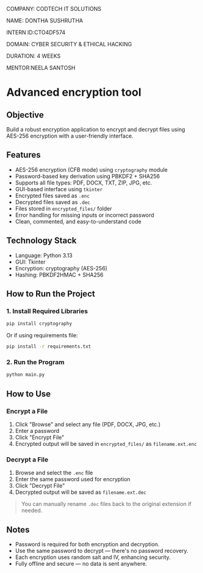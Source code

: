 
COMPANY: CODTECH IT SOLUTIONS

NAME: DONTHA SUSHRUTHA

INTERN ID:CTO4DF574

DOMAIN: CYBER SECURITY & ETHICAL HACKING

DURATION: 4 WEEKS

MENTOR:NEELA SANTOSH
# Advanced encryption tool

##  Objective
Build a robust encryption application to encrypt and decrypt files using AES-256 encryption with a user-friendly interface.

##  Features
- AES-256 encryption (CFB mode) using `cryptography` module
- Password-based key derivation using PBKDF2 + SHA256
- Supports all file types: PDF, DOCX, TXT, ZIP, JPG, etc.
- GUI-based interface using `tkinter`
- Encrypted files saved as `.enc`
- Decrypted files saved as `.dec`
- Files stored in `encrypted_files/` folder
- Error handling for missing inputs or incorrect password
- Clean, commented, and easy-to-understand code

## Technology Stack
- Language: Python 3.13
- GUI: Tkinter
- Encryption: cryptography (AES-256)
- Hashing: PBKDF2HMAC + SHA256

##  How to Run the Project

### 1. Install Required Libraries
```bash
pip install cryptography
```
Or if using requirements file:
```bash
pip install -r requirements.txt
```

### 2. Run the Program
```bash
python main.py
```

## How to Use

###  Encrypt a File
1. Click "Browse" and select any file (PDF, DOCX, JPG, etc.)
2. Enter a password
3. Click "Encrypt File"
4. Encrypted output will be saved in `encrypted_files/` as `filename.ext.enc`

###  Decrypt a File
1. Browse and select the `.enc` file
2. Enter the same password used for encryption
3. Click "Decrypt File"
4. Decrypted output will be saved as `filename.ext.dec`

> You can manually rename `.dec` files back to the original extension if needed.

## Notes
- Password is required for both encryption and decryption.
- Use the same password to decrypt — there's no password recovery.
- Each encryption uses random salt and IV, enhancing security.
- Fully offline and secure — no data is sent anywhere.
